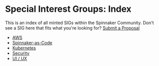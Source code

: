 # Special Interest Groups: Index

This is an index of all minted SIGs within the Spinnaker Community. 
Don't see a SIG here that fits what you're looking for? [Submit a Proposal](sig-lifecycle.md)

* [AWS](sig-aws/README.md)
* [Spinnaker-as-Code](sig-spinnaker-as-code/README.md)
* [Kubernetes](sig-kubernetes/README.md)
* [Security](sig-security/README.md)
* [UI / UX](sig-ui-ux/README.md)
